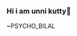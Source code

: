 ### Hi i am unni kutty👋

<!--
**Unni-kutty/Unni-kutty** is a ✨ _special_ ✨ repository because its `README.md` (this file) appears on your GitHub profile.

Here are some ideas to get you started:

- 🔭Anandhu ser  ...
- 🌱 I’m currently learning ...
- 👯 I’m looking to collaborate on ...
- 🤔 I’m looking for help with ...
- 💬 Ask me about ...
- 📫 How to reach me: ...
- 😄 Pronouns: ...
- ⚡ Fun fact: ...
--> 
~PSYCHO_BILAL
